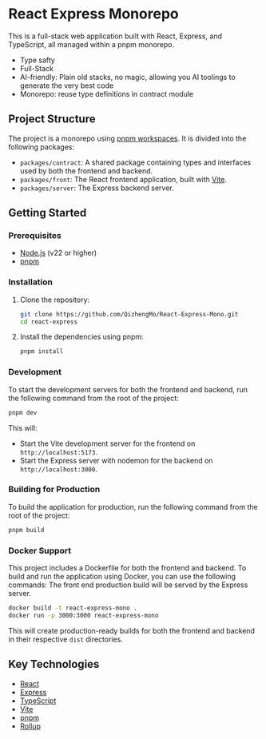 # React Express Monorepo

This is a full-stack web application built with React, Express, and TypeScript, all managed within a pnpm monorepo.
- Type safty
- Full-Stack
- AI-friendly: Plain old stacks, no magic, allowing you AI toolings to generate the very best code
- Monorepo: reuse type definitions in contract module

## Project Structure

The project is a monorepo using [pnpm workspaces](https://pnpm.io/workspaces). It is divided into the following packages:

-   `packages/contract`: A shared package containing types and interfaces used by both the frontend and backend.
-   `packages/front`: The React frontend application, built with [Vite](https://vitejs.dev/).
-   `packages/server`: The Express backend server.

## Getting Started

### Prerequisites

-   [Node.js](https://nodejs.org/) (v22 or higher)
-   [pnpm](https://pnpm.io/)

### Installation

1.  Clone the repository:
    ```bash
    git clone https://github.com/QizhengMo/React-Express-Mono.git
    cd react-express
    ```
2.  Install the dependencies using pnpm:
    ```bash
    pnpm install
    ```

### Development

To start the development servers for both the frontend and backend, run the following command from the root of the project:

```bash
pnpm dev
```

This will:

-   Start the Vite development server for the frontend on `http://localhost:5173`.
-   Start the Express server with nodemon for the backend on `http://localhost:3000`.

### Building for Production

To build the application for production, run the following command from the root of the project:

```bash
pnpm build
```

### Docker Support
This project includes a Dockerfile for both the frontend and backend. To build and run the application using Docker, you can use the following commands:
The front end production build will be served by the Express server.
```bash
docker build -t react-express-mono .
docker run -p 3000:3000 react-express-mono
```

This will create production-ready builds for both the frontend and backend in their respective `dist` directories.

## Key Technologies

-   [React](https://reactjs.org/)
-   [Express](https://expressjs.com/)
-   [TypeScript](https://www.typescriptlang.org/)
-   [Vite](https://vitejs.dev/)
-   [pnpm](https://pnpm.io/)
-   [Rollup](https://rollupjs.org/)
